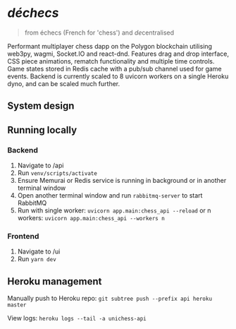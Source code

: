 # _d&eacute;checs_

> from &eacute;checs (French for 'chess') and *de*centralised

Performant multiplayer chess dapp on the Polygon blockchain utilising web3py, wagmi, Socket.IO and react-dnd. Features drag and drop interface, CSS piece animations, rematch functionality and multiple time controls. Game states stored in Redis cache with a pub/sub channel used for game events. Backend is currently scaled to 8 uvicorn workers on a single Heroku dyno, and can be scaled much further.

<!-- ![Screenshot of gameplay](images/play.png) -->

## System design

<!-- TODO: diagram and short description of architecture -->

## Running locally

### Backend

1. Navigate to /api
2. Run `venv/scripts/activate`
3. Ensure Memurai or Redis service is running in background or in another terminal window
4. Open another terminal window and run `rabbitmq-server` to start RabbitMQ
5. Run with single worker: `uvicorn app.main:chess_api --reload` or n workers: `uvicorn app.main:chess_api --workers n`

### Frontend

1. Navigate to /ui
2. Run `yarn dev`

## Heroku management

Manually push to Heroku repo: `git subtree push --prefix api heroku master`

View logs: `heroku logs --tail -a unichess-api`
